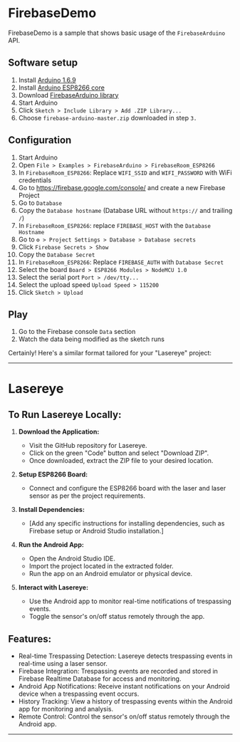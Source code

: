 # FirebaseDemo

FirebaseDemo is a sample that shows basic usage of the `FirebaseArduino` API.

## Software setup

1. Install [Arduino 1.6.9](https://www.arduino.cc/en/Main/Software)
1. Install [Arduino ESP8266 core](https://github.com/esp8266/Arduino#installing-with-boards-manager)
1. Download [FirebaseArduino library](https://github.com/googlesamples/firebase-arduino/archive/master.zip)
1. Start Arduino
1. Click `Sketch > Include Library > Add .ZIP Library...`
1. Choose `firebase-arduino-master.zip` downloaded in step `3.`

## Configuration

1. Start Arduino
1. Open `File > Examples > FirebaseArduino > FirebaseRoom_ESP8266`
1. In `FirebaseRoom_ESP8266`: Replace `WIFI_SSID` and `WIFI_PASSWORD` with WiFi credentials
1. Go to https://firebase.google.com/console/ and create a new Firebase Project
1. Go to `Database`
1. Copy the `Database hostname` (Database URL without `https://` and trailing `/`)
1. In `FirebaseRoom_ESP8266`: replace `FIREBASE_HOST` with the `Database Hostname`
1. Go to  `⚙ > Project Settings > Database > Database secrets`
1. Click `Firebase Secrets > Show`
1. Copy the `Database Secret`
1. In `FirebaseRoom_ESP8266`:  Replace `FIREBASE_AUTH` with `Database Secret`
1. Select the board `Board > ESP8266 Modules > NodeMCU 1.0`
1. Select the serial port  `Port > /dev/tty...`
1. Select the upload speed `Upload Speed > 115200`
1. Click `Sketch > Upload`

## Play

1. Go to the Firebase console `Data` section
1. Watch the data being modified as the sketch runs


Certainly! Here's a similar format tailored for your "Lasereye" project:

---

# Lasereye

## To Run Lasereye Locally:

1. **Download the Application:**
   - Visit the GitHub repository for Lasereye.
   - Click on the green "Code" button and select "Download ZIP".
   - Once downloaded, extract the ZIP file to your desired location.

2. **Setup ESP8266 Board:**
   - Connect and configure the ESP8266 board with the laser and laser sensor as per the project requirements.

3. **Install Dependencies:**
   - [Add any specific instructions for installing dependencies, such as Firebase setup or Android Studio installation.]

4. **Run the Android App:**
   - Open the Android Studio IDE.
   - Import the project located in the extracted folder.
   - Run the app on an Android emulator or physical device.

5. **Interact with Lasereye:**
   - Use the Android app to monitor real-time notifications of trespassing events.
   - Toggle the sensor's on/off status remotely through the app.

## Features:

- Real-time Trespassing Detection: Lasereye detects trespassing events in real-time using a laser sensor.
- Firebase Integration: Trespassing events are recorded and stored in Firebase Realtime Database for access and monitoring.
- Android App Notifications: Receive instant notifications on your Android device when a trespassing event occurs.
- History Tracking: View a history of trespassing events within the Android app for monitoring and analysis.
- Remote Control: Control the sensor's on/off status remotely through the Android app.

---


